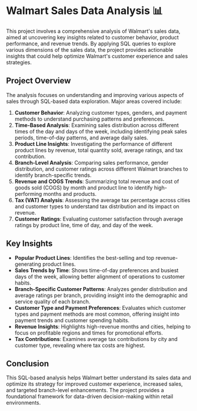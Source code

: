 # Walmart Sales Data Analysis 📊

This project involves a comprehensive analysis of Walmart's sales data, aimed at uncovering key insights related to customer behavior, product performance, and revenue trends. By applying SQL queries to explore various dimensions of the sales data, the project provides actionable insights that could help optimize Walmart's customer experience and sales strategies.

## Project Overview

The analysis focuses on understanding and improving various aspects of sales through SQL-based data exploration. Major areas covered include:

1. **Customer Behavior**: Analyzing customer types, genders, and payment methods to understand purchasing patterns and preferences.
2. **Time-Based Analysis**: Examining sales distribution across different times of the day and days of the week, including identifying peak sales periods, time-of-day patterns, and average daily sales.
3. **Product Line Insights**: Investigating the performance of different product lines by revenue, total quantity sold, average ratings, and tax contribution.
4. **Branch-Level Analysis**: Comparing sales performance, gender distribution, and customer ratings across different Walmart branches to identify branch-specific trends.
5. **Revenue and COGS Trends**: Summarizing total revenue and cost of goods sold (COGS) by month and product line to identify high-performing months and products.
6. **Tax (VAT) Analysis**: Assessing the average tax percentage across cities and customer types to understand tax distribution and its impact on revenue.
7. **Customer Ratings**: Evaluating customer satisfaction through average ratings by product line, time of day, and day of the week.

## Key Insights

- **Popular Product Lines**: Identifies the best-selling and top revenue-generating product lines.
- **Sales Trends by Time**: Shows time-of-day preferences and busiest days of the week, allowing better alignment of operations to customer habits.
- **Branch-Specific Customer Patterns**: Analyzes gender distribution and average ratings per branch, providing insight into the demographic and service quality of each branch.
- **Customer Type and Payment Preferences**: Evaluates which customer types and payment methods are most common, offering insight into payment trends and customer spending habits.
- **Revenue Insights**: Highlights high-revenue months and cities, helping to focus on profitable regions and times for promotional efforts.
- **Tax Contributions**: Examines average tax contributions by city and customer type, revealing where tax costs are highest.

## Conclusion

This SQL-based analysis helps Walmart better understand its sales data and optimize its strategy for improved customer experience, increased sales, and targeted branch-level enhancements. The project provides a foundational framework for data-driven decision-making within retail environments. 
